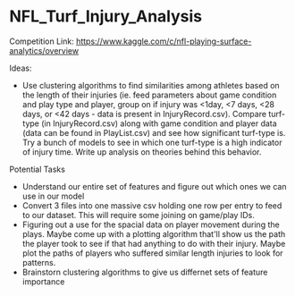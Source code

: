 # NFL_Turf_Injury_Analysis
Competition Link: https://www.kaggle.com/c/nfl-playing-surface-analytics/overview

Ideas:
  - Use clustering algorithms to find similarities among athletes based on the length of their injuries (ie. feed parameters about game condition and play type and player, group on if injury was <1day, <7 days, <28 days, or <42 days - data is present in InjuryRecord.csv). Compare turf-type (in InjuryRecord.csv) along with game condition and player data (data can be found in PlayList.csv) and see how significant turf-type is. Try a bunch of models to see in which one turf-type is a high indicator of injury time. Write up analysis on theories behind this behavior.


Potential Tasks
  - Understand our entire set of features and figure out which ones we can use in our model
  - Convert 3 files into one massive csv holding one row per entry to feed to our dataset. This will require some joining on game/play IDs.
  - Figuring out a use for the spacial data on player movement during the plays. Maybe come up with a plotting algorithm that'll show us the path the player took to see if that had anything to do with their injury. Maybe plot the paths of players who suffered similar length injuries to look for patterns.
  - Brainstorn clustering algorithms to give us differnet sets of feature importance
